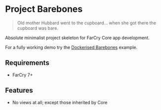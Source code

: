 Project Barebones
===============

> Old mother Hubbard went to the cupboard... when she got there the cupboard was bare.

Absolute minimalist project skeleton for FarCry Core app development.

For a fully working demo try the [Dockerised Barebones](https://github.com/modius/barebones-docker) example.

## Requirements

- FarCry 7+

## Features

- No views at all; except those inherited by Core

